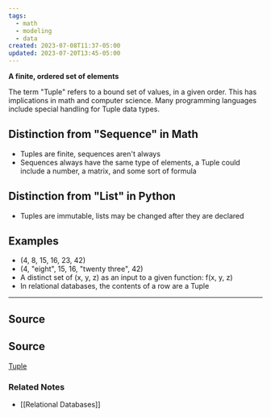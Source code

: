 ```yaml
---
tags:
  - math
  - modeling
  - data
created: 2023-07-08T11:37-05:00
updated: 2023-07-20T13:45-05:00
---
```

**A finite, ordered set of elements**

The term "Tuple" refers to a bound set of values, in a given order. This has implications in math and computer science. Many programming languages include special handling for Tuple data types. 

## Distinction from "Sequence" in Math

- Tuples are finite, sequences aren't always
- Sequences always have the same type of elements, a Tuple could include a number, a matrix, and some sort of formula

## Distinction from "List" in Python

- Tuples are immutable, lists may be changed after they are declared

## Examples

- (4, 8, 15, 16, 23, 42)
- (4, "eight", 15, 16, "twenty three", 42)
- A distinct set of (x, y, z) as an input to a given function: f(x, y, z)
- In relational databases, the contents of a row are a Tuple

---

## Source

## Source

[Tuple](https://en.wikipedia.org/wiki/Tuple?wprov=sfti1)

### Related Notes
- [[Relational Databases]]